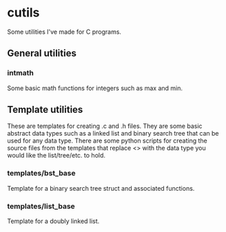 # cutils
Some utilities I've made for C programs.

## General utilities

### intmath
Some basic math functions for integers such as max and min.

## Template utilities
These are templates for creating .c and .h files. They are some basic abstract data
types such as a linked list and binary search tree that can be used for any data type.
There are some python scripts for creating the source files from the templates that
replace <<TYPE>> with the data type you would like the list/tree/etc. to hold.

### templates/bst_base
Template for a binary search tree struct and associated functions.

### templates/list_base
Template for a doubly linked list.
